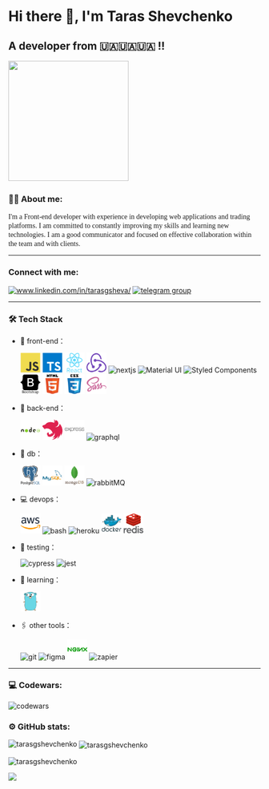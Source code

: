 
# Hi there 👋, I'm Taras Shevchenko 
## A developer from 🇺🇦🇺🇦🇺🇦 !!

<img src="https://media.tenor.com/NCRHhqkXrJYAAAAi/programmers-go-internet.gif" height="240" width="240">

### :man_technologist: About me:

<div>
  <style>
    .font {
      font-family: 'Brush Script MT';
    }
  </style>
  <span class="font">I'm a Front-end developer with experience in developing web applications and trading platforms. I am committed to constantly improving my skills and learning new technologies. I am a   good communicator and focused on effective collaboration within the team and with clients.</span>
</div>
  
---

### Connect with me:

<p align="left">
  <a href="https://linkedin.com/in/tarasgsheva/" target="blank"><img align="center" src="https://raw.githubusercontent.com/rahuldkjain/github-profile-readme-generator/master/src/images/icons/Social/linked-in-alt.svg" alt="www.linkedin.com/in/tarasgsheva/" height="30" width="40" /></a>
  <a href="https://t.me/tgsheva" target="_blank">
      <img align="center" src="https://cdn-icons-png.flaticon.com/512/2111/2111646.png" width="40" height="40" alt="telegram group" />
    </a>
</p>

---

### 🛠 Tech Stack

- 👯 front-end： <p align="left"><img src="https://raw.githubusercontent.com/devicons/devicon/master/icons/javascript/javascript-original.svg" alt="javascript" width="40" height="40"/>&nbsp;<img src="https://raw.githubusercontent.com/devicons/devicon/master/icons/typescript/typescript-original.svg" alt="typescript" width="40" height="40"/>&nbsp;<img src="https://raw.githubusercontent.com/devicons/devicon/master/icons/react/react-original-wordmark.svg" alt="react" width="40" height="40"/>&nbsp;<img src="https://raw.githubusercontent.com/devicons/devicon/master/icons/redux/redux-original.svg" alt="redux" width="40" height="40"/>&nbsp;<img src="https://cdn.worldvectorlogo.com/logos/nextjs-2.svg" alt="nextjs" width="40" height="40"/>&nbsp;<img src="https://profilinator.rishav.dev/skills-assets/mui.png" alt="Material UI" width="40" height="40" />&nbsp;<img src="https://profilinator.rishav.dev/skills-assets/styled-components.png" alt="Styled Components" width="40" height="40" />&nbsp;<img src="https://raw.githubusercontent.com/devicons/devicon/master/icons/bootstrap/bootstrap-plain-wordmark.svg" alt="bootstrap" width="40" height="40"/>&nbsp;<img src="https://raw.githubusercontent.com/devicons/devicon/master/icons/html5/html5-original-wordmark.svg" alt="html5" width="40" height="40"/>&nbsp;<img src="https://raw.githubusercontent.com/devicons/devicon/master/icons/css3/css3-original-wordmark.svg" alt="css3" width="40" height="40"/>&nbsp;<img src="https://raw.githubusercontent.com/devicons/devicon/master/icons/sass/sass-original.svg" alt="sass" width="40" height="40"/>&nbsp;</p>
- 🔭 back-end： <p align="left"><img src="https://raw.githubusercontent.com/devicons/devicon/master/icons/nodejs/nodejs-original-wordmark.svg" alt="nodejs" width="40" height="40"/>&nbsp;<img src="https://raw.githubusercontent.com/devicons/devicon/master/icons/nestjs/nestjs-plain.svg" alt="nestjs" width="40" height="40"/>&nbsp;<img src="https://raw.githubusercontent.com/devicons/devicon/master/icons/express/express-original-wordmark.svg" alt="express" width="40" height="40"/>&nbsp;<img src="https://www.vectorlogo.zone/logos/graphql/graphql-icon.svg" alt="graphql" width="40" height="40"/>&nbsp;</p>
- 📑 db： <p align="left"><img src="https://raw.githubusercontent.com/devicons/devicon/master/icons/postgresql/postgresql-original-wordmark.svg" alt="postgresql" width="40" height="40"/>&nbsp;<img src="https://raw.githubusercontent.com/devicons/devicon/master/icons/mysql/mysql-original-wordmark.svg" alt="mysql" width="40" height="40"/>&nbsp;<img src="https://raw.githubusercontent.com/devicons/devicon/master/icons/mongodb/mongodb-original-wordmark.svg" alt="mongodb" width="40" height="40"/>&nbsp;<img src="https://www.vectorlogo.zone/logos/rabbitmq/rabbitmq-icon.svg" alt="rabbitMQ" width="40" height="40"/>&nbsp;</p>
- 💻 devops： <p align="left"><img src="https://raw.githubusercontent.com/devicons/devicon/master/icons/amazonwebservices/amazonwebservices-original-wordmark.svg" alt="aws" width="40" height="40"/>&nbsp;<img src="https://www.vectorlogo.zone/logos/gnu_bash/gnu_bash-icon.svg" alt="bash" width="40" height="40"/>&nbsp;<img src="https://www.vectorlogo.zone/logos/heroku/heroku-icon.svg" alt="heroku" width="40" height="40"/>&nbsp;<img src="https://raw.githubusercontent.com/devicons/devicon/master/icons/docker/docker-original-wordmark.svg" alt="docker" width="40" height="40"/>&nbsp;<img src="https://raw.githubusercontent.com/devicons/devicon/master/icons/redis/redis-original-wordmark.svg" alt="redis" width="40" height="40"/>&nbsp;</p>
- 🧪 testing： <p align="left"><img src="https://raw.githubusercontent.com/simple-icons/simple-icons/6e46ec1fc23b60c8fd0d2f2ff46db82e16dbd75f/icons/cypress.svg" alt="cypress" width="40" height="40"/>&nbsp;<img src="https://www.vectorlogo.zone/logos/jestjsio/jestjsio-icon.svg" alt="jest" width="40" height="40"/></p>
- 🌱 learning： <p align="left"><img src="https://raw.githubusercontent.com/devicons/devicon/master/icons/go/go-original.svg" alt="go" width="40" height="40"/></p>
- 🖇 other tools： <p align="left"><img src="https://www.vectorlogo.zone/logos/git-scm/git-scm-icon.svg" alt="git" width="40" height="40"/>&nbsp;<img src="https://www.vectorlogo.zone/logos/figma/figma-icon.svg" alt="figma" width="40" height="40"/>&nbsp;<img src="https://raw.githubusercontent.com/devicons/devicon/master/icons/nginx/nginx-original.svg" alt="nginx" width="40" height="40"/>&nbsp;<img src="https://www.vectorlogo.zone/logos/zapier/zapier-icon.svg" alt="zapier" width="40" height="40"/>&nbsp;</p>

---

### 💻 Codewars:

![codewars](https://www.codewars.com/users/TarikSheva/badges/large)

### ⚙️ GitHub stats:

<p><img align="left" src="https://github-readme-stats.vercel.app/api/top-langs?username=tarasgshevchenko&theme=dark&background=000000&show_icons=true&locale=en&layout=compact" alt="tarasgshevchenko" /></p>

<p>&nbsp;<img align="center" src="https://github-readme-stats.vercel.app/api?username=tarasgshevchenko&theme=dark&background=000000&show_icons=true&locale=en" alt="tarasgshevchenko" /></p>

<p><img align="center" src="https://github-readme-streak-stats.herokuapp.com/?user=tarasgshevchenko&theme=dark&background=000000&" alt="tarasgshevchenko" /></p>

![](https://komarev.com/ghpvc/?username=tarasgshevchenko&label=PROFILE+VIEWS&color=blueviolet)
